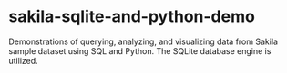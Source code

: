 # sakila-sqlite-and-python-demo
Demonstrations of querying, analyzing, and visualizing data from Sakila sample dataset using SQL and Python. The SQLite database engine is utilized.
